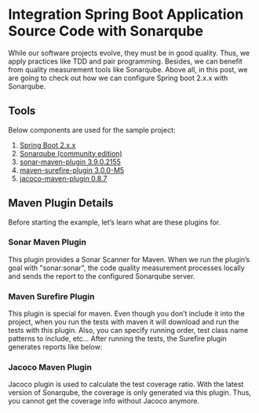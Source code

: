 # Integration Spring Boot Application Source Code with Sonarqube

While our software projects evolve, they must be in good quality. Thus, we apply practices like TDD and pair programming.
Besides, we can benefit from quality measurement tools like Sonarqube. Above all, in this post, we are going to check out 
how we can configure Spring boot 2.x.x with Sonarqube.

## Tools

Below components are used for the sample project:
1. [Spring Boot 2.x.x](https://start.spring.io/)
2. [Sonarqube (community edition)](https://www.sonarqube.org/)
3. [sonar-maven-plugin 3.9.0.2155](https://mvnrepository.com/artifact/org.sonarsource.scanner.maven/sonar-maven-plugin)
4. [maven-surefire-plugin 3.0.0-M5](https://mvnrepository.com/artifact/org.apache.maven.plugins/maven-surefire-plugin)
5. [jacoco-maven-plugin 0.8.7](https://mvnrepository.com/artifact/org.jacoco/jacoco-maven-plugin)

## Maven Plugin Details

Before starting the example, let’s learn what are these plugins for.

### Sonar Maven Plugin

This plugin provides a Sonar Scanner for Maven. When we run the plugin’s goal with "sonar:sonar", the code quality 
measurement processes locally and sends the report to the configured Sonarqube server.

### Maven Surefire Plugin

This plugin is special for maven. Even though you don’t include it into the project, when you run the tests with maven 
it will download and run the tests with this plugin. Also, you can specify running order, test class name patterns 
to include, etc... After running the tests, the Surefire plugin generates reports like below:

### Jacoco Maven Plugin

Jacoco plugin is used to calculate the test coverage ratio. With the latest version of Sonarqube, the coverage is 
only generated via this plugin. Thus, you cannot get the coverage info without Jacoco anymore.
